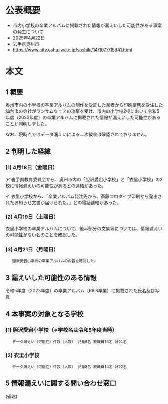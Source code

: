 # 公表概要
- 市内小学校の卒業アルバムに掲載された情報が漏えいした可能性がある事案の発生について
- 2025年4月22日
- 岩手県奥州市
- https://www.city.oshu.iwate.jp/soshiki/14/1077/15941.html

# 本文
## 1 概要

   奥州市内の小学校の卒業アルバムの制作を受託した業者から印刷業務を受注した仙台市の会社がランサムウェアの攻撃を受け、市内の小学校2校において令和5年度（2023年度）の卒業アルバムに掲載された情報が漏えいした可能性があることが判明しました。

   なお、現時点ではデータ漏えいによる二次被害は確認されておりません。

 

## 2 判明した経緯

###  (1) 4月18日（金曜日）

ア  岩手県教育委員会から、奥州市内の「胆沢愛宕小学校」と「衣里小学校」の2校に情報漏えいの可能性があるとの連絡があった。

イ  衣里小学校から、「卒業アルバム発注先から、斎藤コロタイプ印刷から発出されたお知らせ文書が届けられた。」との電話連絡があった。

###  (2) 4月19日（土曜日）

  衣里小学校の卒業アルバムについて、後半部分の文集等については、情報漏えいの可能性がないとのことを確認した。

###  (3) 4月21日（月曜日）

       胆沢愛宕小学校の卒業アルバムの内容を確認した。

## 3 漏えいした可能性のある情報

   令和5年度（2023年度）の卒業アルバム（R6.3卒業）に掲載された氏名及び写真

## 4 本事案の対象となる学校

### (1) 胆沢愛宕小学校（※学校名は令和5年度当時）

       データ漏えい（可能性）件数（人数） 児童8名 教職員13名 計21名

###  (2) 衣里小学校

       データ漏えい（可能性）件数（人数） 児童8名 教職員14名 計22名

## 5 情報漏えいに関する問い合わせ窓口
(省略)
